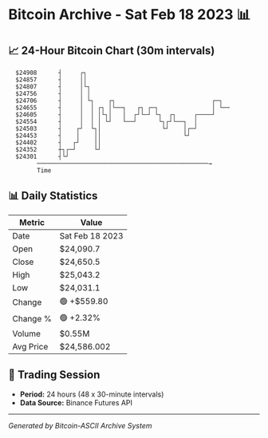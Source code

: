 # Bitcoin Archive - Sat Feb 18 2023 📊

## 📈 24-Hour Bitcoin Chart (30m intervals)

```
  $24908      ┤     ┌┐                                         
  $24857      ┤     ││                                         
  $24807      ┤     │└┐                                        
  $24756      ┤     │ │                                        
  $24706      ┤     │ └┐    ┌┐                           ┌─┐   
  $24655      ┤     │  │ ┌┐ │└──┐   ┌┐ ┌─┐               │ └── 
  $24605      ┤     │  │ │└┐│   │  ┌┘└─┘ └┐  ┌┐     ┌────┘     
  $24554      ┤     │  │ │ └┘   └──┘      └┐┌┘└──┐  │          
  $24503      ┤    ┌┘  └┐│                 └┘    │┌─┘          
  $24453      ┤    │    ││                       └┘            
  $24402      ┤   ┌┘    ││                                     
  $24352      ┼┐┌─┘     └┘                                     
  $24301      ┤└┘                                              
        ────────────────────────────────────────────────→
        Time
```

## 📊 Daily Statistics

| Metric | Value |
|--------|-------|
| Date | Sat Feb 18 2023 |
| Open | $24,090.7 |
| Close | $24,650.5 |
| High | $25,043.2 |
| Low | $24,031.1 |
| Change | 🟢 +$559.80 |
| Change % | 🟢 +2.32% |
| Volume | $0.55M |
| Avg Price | $24,586.002 |

## 📅 Trading Session

- **Period:** 24 hours (48 x 30-minute intervals)
- **Data Source:** Binance Futures API

---
*Generated by Bitcoin-ASCII Archive System*
